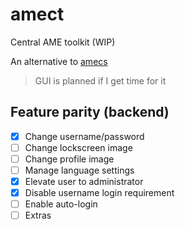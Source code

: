 # amect

Central AME toolkit (WIP)

An alternative to [amecs](https://git.ameliorated.info/Joe/amecs/src/branch/master)

> GUI is planned if I get time for it

## Feature parity (backend)
- [x] Change username/password
- [ ] Change lockscreen image
- [ ] Change profile image
- [ ] Manage language settings
- [x] Elevate user to administrator
- [x] Disable username login requirement
- [ ] Enable auto-login
- [ ] Extras
